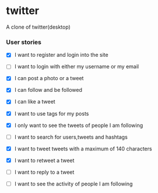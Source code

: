 # twitter
A clone of twitter(desktop)

### User stories
- [x] I want to register and login into the site
- [ ] I want to login with either my username or my email
- [x] I can post a photo or a tweet
- [x] I can follow and be followed
- [x] I can like a tweet
- [x] I want to use tags for my posts
- [x] I only want to see the tweets of people I am following
- [ ] I want to search for users,tweets and hashtags
- [x] I want to tweet tweets with a maximum of 140 characters
- [x] I want to retweet a tweet
- [ ] I want to reply to a tweet
- [ ] I want to see the activity of people I am following

